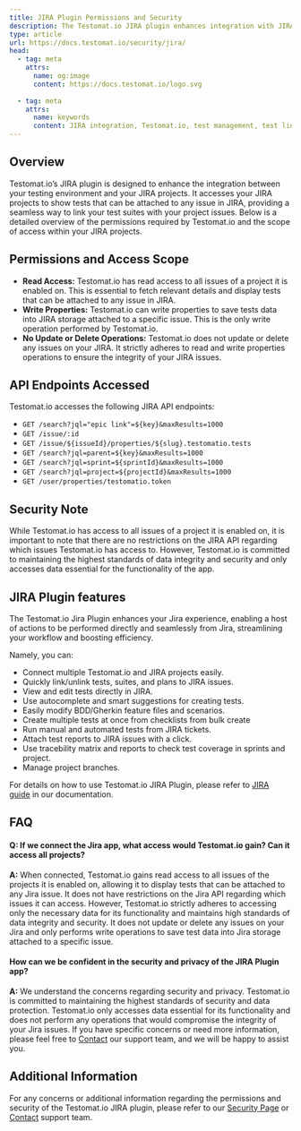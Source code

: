 ```yaml
---
title: JIRA Plugin Permissions and Security
description: The Testomat.io JIRA plugin enhances integration with JIRA projects by linking test cases to issues. It offers read access to project issues and writes properties for storing test data. The plugin ensures data security and performs no update or delete operations. Features include linking/unlinking tests, viewing/editing tests in JIRA, running tests, and attaching reports.
type: article
url: https://docs.testomat.io/security/jira/
head:
  - tag: meta
    attrs:
      name: og:image
      content: https://docs.testomat.io/logo.svg
      
  - tag: meta
    attrs:
      name: keywords
      content: JIRA integration, Testomat.io, test management, test linking, security, test data, API access, BDD, traceability matrix, test reports, JIRA plugin
---
```


## Overview
Testomat.io’s JIRA plugin is designed to enhance the integration between your testing environment and your JIRA projects. It accesses your JIRA projects to show tests that can be attached to any issue in JIRA, providing a seamless way to link your test suites with your project issues. Below is a detailed overview of the permissions required by Testomat.io and the scope of access within your JIRA projects.

## Permissions and Access Scope
- **Read Access:** Testomat.io has read access to all issues of a project it is enabled on. This is essential to fetch relevant details and display tests that can be attached to any issue in JIRA.
- **Write Properties:** Testomat.io can write properties to save tests data into JIRA storage attached to a specific issue. This is the only write operation performed by Testomat.io.
- **No Update or Delete Operations:** Testomat.io does not update or delete any issues on your JIRA. It strictly adheres to read and write properties operations to ensure the integrity of your JIRA issues.

## API Endpoints Accessed
Testomat.io accesses the following JIRA API endpoints:
- `GET /search?jql="epic link"=${key}&maxResults=1000`
- `GET /issue/:id`
- `GET /issue/${issueId}/properties/${slug}.testomatio.tests`
- `GET /search?jql=parent=${key}&maxResults=1000`
- `GET /search?jql=sprint=${sprintId}&maxResults=1000`
- `GET /search?jql=project=${projectId}&maxResults=1000`
- `GET /user/properties/testomatio.token`

## Security Note
While Testomat.io has access to all issues of a project it is enabled on, it is important to note that there are no restrictions on the JIRA API regarding which issues Testomat.io has access to. However, Testomat.io is committed to maintaining the highest standards of data integrity and security and only accesses data essential for the functionality of the app.

## JIRA Plugin features

The Testomat.io Jira Plugin enhances your Jira experience, enabling a host of actions to be performed directly and seamlessly from Jira, streamlining your workflow and boosting efficiency.

Namely, you can:

- Connect multiple Testomat.io and JIRA projects easily.
- Quickly link/unlink tests, suites, and plans to JIRA issues.
- View and edit tests directly in JIRA.
- Use autocomplete and smart suggestions for creating tests.
- Easily modify BDD/Gherkin feature files and scenarios.
- Create multiple tests at once from checklists from bulk create 
- Run manual and automated tests from JIRA tickets.
- Attach test reports to JIRA issues with a click.
- Use tracebility matrix and reports to check test coverage in sprints and project.
- Manage project branches.

For details on how to use Testomat.io JIRA Plugin, please refer to [JIRA guide](/usage/jira-plugin) in our documentation.

## FAQ

#### Q: If we connect the Jira app, what access would Testomat.io gain? Can it access all projects?
**A:** When connected, Testomat.io gains read access to all issues of the projects it is enabled on, allowing it to display tests that can be attached to any Jira issue. It does not have restrictions on the Jira API regarding which issues it can access. However, Testomat.io strictly adheres to accessing only the necessary data for its functionality and maintains high standards of data integrity and security. It does not update or delete any issues on your Jira and only performs write operations to save test data into Jira storage attached to a specific issue.

#### How can we be confident in the security and privacy of the JIRA Plugin app?
**A:** We understand the concerns regarding security and privacy. Testomat.io is committed to maintaining the highest standards of security and data protection. Testomat.io only accesses data essential for its functionality and does not perform any operations that would compromise the integrity of your Jira issues. If you have specific concerns or need more information, please feel free to [Contact](/contact-us/contact-us) our support team, and we will be happy to assist you.

## Additional Information
For any concerns or additional information regarding the permissions and security of the Testomat.io JIRA plugin, please refer to our [Security Page](/security/overview) or [Contact](/contact-us/contact-us) support team.